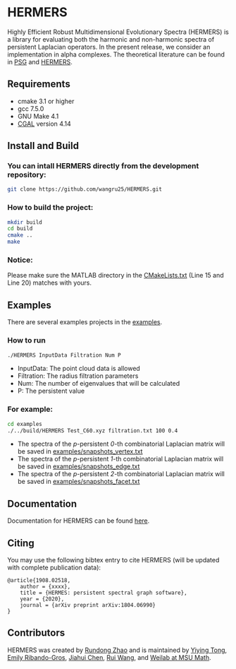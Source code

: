 

<!--
 * @Author: Rui Wang
 * @Date: 2020-12-10 11:06:29
 * @LastModifiedBy: Rui Wang
 * @LastEditTime: 2020-12-10 15:24:25
 * @Email: wangru25@msu.edu
 * @FilePath: /HERMERS/README.md
 * @Description: 
-->
# HERMERS

Highly Efficient Robust Multidimensional Evolutionary Spectra (HERMERS) is a library for evaluating both the harmonic and non-harmonic spectra of persistent Laplacian operators. In the present release, we consider an implementation in alpha complexes.  The theoretical literature can be found in [PSG](https://users.math.msu.edu/users/weig/paper/p243.pdf) and [HERMERS](xxx).

## Requirements
- cmake 3.1 or higher
- gcc 7.5.0
- GNU Make 4.1
- [CGAL](https://www.cgal.org/) version 4.14

## Install and Build
### You can intall HERMERS directly from the development repository:
```bash
git clone https://github.com/wangru25/HERMERS.git
```

### How to build the project:
```bash
mkdir build
cd build
cmake ..
make
```

### Notice:
Please make sure the MATLAB directory in the [CMakeLists.txt](https://github.com/wangru25/HERMERS/blob/main/CMakeLists.txt) (Line 15 and Line 20) matches with yours. 


## Examples
There are several examples projects in the [examples](https://github.com/wangru25/HERMERS/tree/main/examples).
### How to run
```bash
./HERMERS InputData Filtration Num P
```
- InputData: The point cloud data is allowed
- Filtration: The radius filtration parameters 
- Num: The number of eigenvalues that will be calculated
- P: The persistent value
### For example:
```bash
cd examples
./../build/HERMERS Test_C60.xyz filtration.txt 100 0.4
```
- The spectra of the *p*-persistent *0*-th combinatorial Laplacian matrix will be saved in [examples/snapshots_vertex.txt](xxx)
- The spectra of the *p*-persistent *1*-th combinatorial Laplacian matrix will be saved in [examples/snapshots_edge.txt](xxx)
- The spectra of the *p*-persistent *2*-th combinatorial Laplacian matrix will be saved in [examples/snapshots_facet.txt](xxx)


## Documentation 

Documentation for HERMERS can be found [here](https://weilab.math.msu.edu/HERMERS/).

## Citing
You may use the following bibtex entry to cite HERMERS (will be updated with complete publication data):
```
@article{1908.02518,
	author = {xxxx},
	title = {HERMES: persistent spectral graph software},
	year = {2020},
	journal = {arXiv preprint arXiv:1804.06990}
}
```

## Contributors

HERMERS was created by [Rundong Zhao](https://github.com/rdzhao) and is maintained by [Yiying Tong](xxx), [Emily Ribando-Gros](xxx), [Jiahui Chen](https://github.com/Jiahuic), [Rui Wang](https://github.com/wangru25), and [Weilab at MSU Math](https://github.com/msuweilab).

